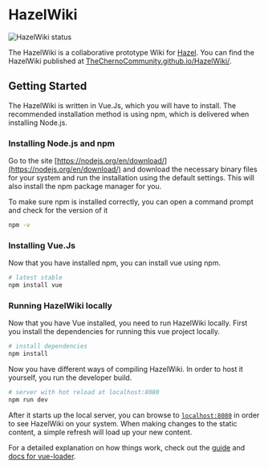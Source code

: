 # HazelWiki

![HazelWiki status](https://github.com/TheChernoCommunity/HazelWiki/workflows/HazelWiki/badge.svg?branch=master&event=push)

The HazelWiki is a collaborative prototype Wiki for [Hazel](https://github.com/TheCherno/Hazel). You can find the HazelWiki published at [TheChernoCommunity.github.io/HazelWiki/](https://thechernocommunity.github.io/HazelWiki/).

## Getting Started

The HazelWiki is written in Vue.Js, which you will have to install. The recommended installation method is using npm, which is delivered when installing Node.js.

### Installing Node.js and npm
Go to the site [https://nodejs.org/en/download/](https://nodejs.org/en/download/) and download the necessary binary files for your system and run the installation using the default settings. This will also install the npm package manager for you.

To make sure npm is installed correctly, you can open a command prompt and check for the version of it
``` bash
npm -v
```

### Installing Vue.Js
Now that you have installed npm, you can install vue using npm.
``` bash
# latest stable
npm install vue
```

### Running HazelWiki locally
Now that you have Vue installed, you need to run HazelWiki locally. First you install the dependencies for running this vue project locally.
``` bash
# install dependencies
npm install
```

Now you have different ways of compiling HazelWiki. In order to host it yourself, you run the developer build.
``` bash
# server with hot reload at localhost:8080
npm run dev
```

After it starts up the local server, you can browse to [`localhost:8080`](localhost:8080) in order to see HazelWiki on your system. When making changes to the static content, a simple refresh will load up your new content.

For a detailed explanation on how things work, check out the [guide](http://vuejs-templates.github.io/webpack/) and [docs for vue-loader](http://vuejs.github.io/vue-loader).
